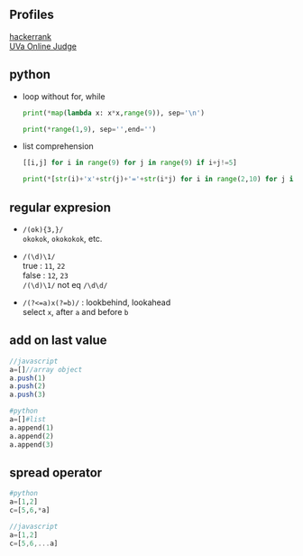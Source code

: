 ## Profiles
[hackerrank](https://www.hackerrank.com/kkangnet)  
[UVa Online Judge](https://uhunt.onlinejudge.org/id/82804)  

## python
+ loop without for, while  
    ```py
    print(*map(lambda x: x*x,range(9)), sep='\n')
    ```
    ```py
    print(*range(1,9), sep='',end='')
    ```
+ list comprehension  
    ```py
    [[i,j] for i in range(9) for j in range(9) if i+j!=5]
    ```
    ```py
    print(*[str(i)+'x'+str(j)+'='+str(i*j) for i in range(2,10) for j in range(2,10) if i<=j])
    ```

## regular expresion
+ `/(ok){3,}/`  
`okokok`, `okokokok`, etc.  

+ `/(\d)\1/`  
true : `11`, `22`  
false : `12`, `23`  
`/(\d)\1/` not eq `/\d\d/`  

+ `/(?<=a)x(?=b)/` : lookbehind, lookahead  
select `x`, after `a` and before `b`  

## add on last value
```js
//javascript
a=[]//array object
a.push(1)
a.push(2)
a.push(3)
```
```py
#python
a=[]#list
a.append(1)
a.append(2)
a.append(3)
```
## spread operator
```py
#python
a=[1,2]
c=[5,6,*a]
```
```js
//javascript
a=[1,2]
c=[5,6,...a]
```
